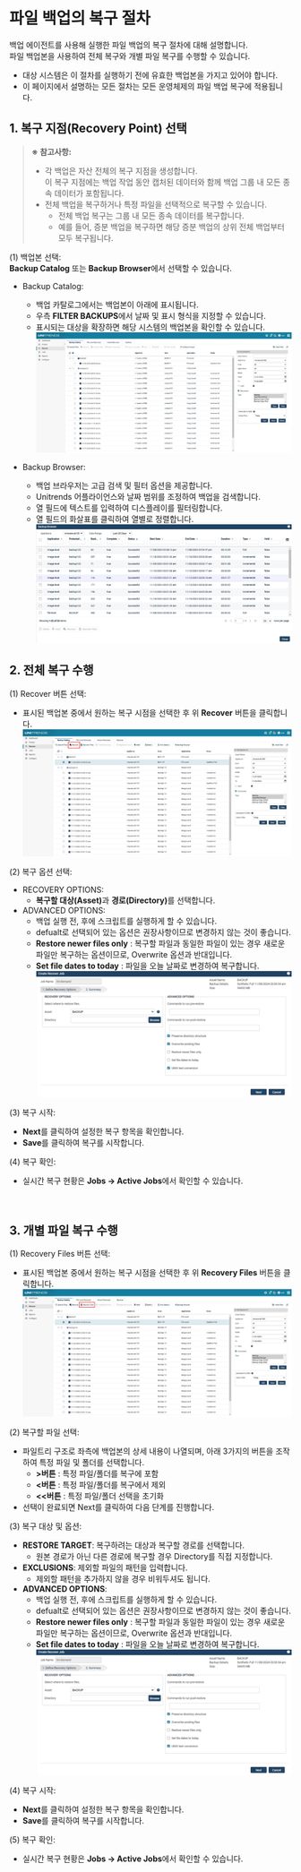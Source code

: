 # 파일 백업의 복구 절차

백업 에이전트를 사용해 실행한 파일 백업의 복구 절차에 대해 설명합니다.<br>
파일 백업본을 사용하여 전체 복구와 개별 파일 복구를 수행할 수 있습니다.<br>
* 대상 시스템은 이 절차를 실행하기 전에 유효한 백업본을 가지고 있어야 합니다.
* 이 페이지에서 설명하는 모든 절차는 모든 운영체제의 파일 백업 복구에 적용됩니다.

## 1. 복구 지점(Recovery Point) 선택
> <b>※ 참고사항:</b><br> 
> * 각 백업은 자산 전체의 복구 지점을 생성합니다.<br> 이 복구 지점에는 백업 작업 동안 캡처된 데이터와 함께 백업 그룹 내 모든 종속 데이터가 포함됩니다.
> * 전체 백업을 복구하거나 특정 파일을 선택적으로 복구할 수 있습니다.
>    * 전체 백업 복구는 그룹 내 모든 종속 데이터를 복구합니다.
>   * 예를 들어, 증분 백업을 복구하면 해당 증분 백업의 상위 전체 백업부터 모두 복구됩니다.

(1) 백업본 선택:<br>
<b>Backup Catalog</b> 또는 <b>Backup Browser</b>에서 선택할 수 있습니다.

* Backup Catalog:
    * 백업 카탈로그에서는 백업본이 아래에 표시됩니다.
    * 우측 <b>FILTER BACKUPS</b>에서 날짜 및 표시 형식을 지정할 수 있습니다.
    * 표시되는 대상을 확장하면 해당 시스템의 백업본을 확인할 수 있습니다.
![screenshot-18](../img/screenshot-18.png)

* Backup Browser:
    * 백업 브라우저는 고급 검색 및 필터 옵션을 제공합니다.
    * Unitrends 어플라이언스와 날짜 범위를 조정하여 백업을 검색합니다.
    * 열 필드에 텍스트를 입력하여 디스플레이를 필터링합니다.
    * 열 필드의 화살표를 클릭하여 열별로 정렬합니다.
![screenshot-19](../img/screenshot-19.png)


## 2. 전체 복구 수행

(1) Recover 버튼 선택:<br>
* 표시된 백업본 중에서 원하는 복구 시점을 선택한 후 위 <b>Recover</b> 버튼을 클릭합니다.
![screenshot-21](../img/screenshot-21.png)

(2) 복구 옵션 선택:<br>
* RECOVERY OPTIONS: 
    * <b>복구할 대상(Asset)</b>과 <b>경로(Directory)</b>를 선택합니다.
* ADVANCED OPTIONS:
    * 백업 실행 전, 후에 스크립트를 실행하게 할 수 있습니다.
    * defualt로 선택되어 있는 옵션은 권장사항이므로 변경하지 않는 것이 좋습니다.
    * <b>Restore newer files only</b> : 복구할 파일과 동일한 파일이 있는 경우 새로운 파일만 복구하는 옵션이므로, Overwrite 옵션과 반대입니다.
    * <b>Set file dates to today</b> : 파일을 오늘 날짜로 변경하여 복구합니다.
![screenshot-20](../img/screenshot-20.png)

(3) 복구 시작:<br>
* <b>Next</b>를 클릭하여 설정한 복구 항목을 확인합니다.
* <b>Save</b>를 클릭하여 복구를 시작합니다.

(4) 복구 확인:<br>
* 실시간 복구 현황은 <b>Jobs → Active Jobs</b>에서 확인할 수 있습니다.<br><br><br>

## 3. 개별 파일 복구 수행

(1) Recovery Files 버튼 선택:<br>
* 표시된 백업본 중에서 원하는 복구 시점을 선택한 후 위 <b>Recovery Files</b> 버튼을 클릭합니다.
![screenshot-22](../img/screenshot-22.png)

(2) 복구할 파일 선택:<br>
* 파일트리 구조로 좌측에 백업본의 상세 내용이 나열되며, 아래 3가지의 버튼을 조작하여 특정 파일 및 폴더를 선택합니다.<br>
   * <b>>버튼</b> : 특정 파일/폴더를 복구에 포함<br>
   * <b><버튼</b> : 특정 파일/폴더를 복구에서 제외<br>
   * <b><<버튼</b> : 특정 파일/폴더 선택을 초기화<br>
* 선택이 완료되면 Next를 클릭하여 다음 단계를 진행합니다.

(3) 복구 대상 및 옵션:
* <b>RESTORE TARGET</b>: 복구하려는 대상과 복구할 경로를 선택합니다.
    * 원본 경로가 아닌 다른 경로에 복구할 경우 Directory를 직접 지정합니다.
* <b>EXCLUSIONS</b>: 제외할 파일의 패턴을 입력합니다.
    * 제외할 패턴을 추가하지 않을 경우 비워두셔도 됩니다.
* <b>ADVANCED OPTIONS</b>:
    * 백업 실행 전, 후에 스크립트를 실행하게 할 수 있습니다.
    * defualt로 선택되어 있는 옵션은 권장사항이므로 변경하지 않는 것이 좋습니다.
    * <b>Restore newer files only</b> : 복구할 파일과 동일한 파일이 있는 경우 새로운 파일만 복구하는 옵션이므로, Overwrite 옵션과 반대입니다.
    * <b>Set file dates to today</b> : 파일을 오늘 날짜로 변경하여 복구합니다.
![screenshot-20](../img/screenshot-20.png)

(4) 복구 시작:<br>
* <b>Next</b>를 클릭하여 설정한 복구 항목을 확인합니다.
* <b>Save</b>를 클릭하여 복구를 시작합니다.

(5) 복구 확인:<br>
* 실시간 복구 현황은 <b>Jobs → Active Jobs</b>에서 확인할 수 있습니다.<br><br><br>

